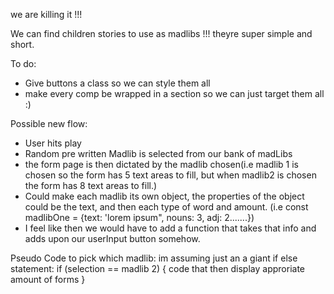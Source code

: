 we are killing it !!!


We can find children stories to use as madlibs !!! theyre super simple and short.


To do:
- Give buttons a class so we can style them all
- make every comp be wrapped in a section so we can just target them all :) 

Possible new flow:
- User hits play
- Random pre written Madlib is selected from our bank of madLibs
- the form page is then dictated by the madlib chosen(i.e madlib 1 is chosen so the form has 5 text areas to fill, but when madlib2 is chosen the form has 8 text areas to fill.)
- Could make each madlib its own object, the properties of the object could be the text, and then each type of word and amount. (i.e const madlibOne = {text: 'lorem ipsum", nouns: 3, adj: 2.......})
- I feel like then we would have to add a function that takes that info and adds upon our userInput button somehow. 


Pseudo Code to pick which madlib:
im assuming just an a giant if else statement:
  if (selection == madlib 2) {
    code that then display approriate amount of forms
  }